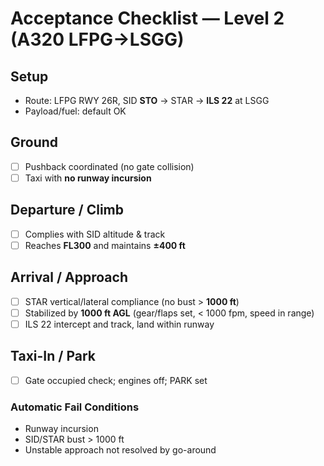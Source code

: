 # Acceptance Checklist — Level 2 (A320 LFPG→LSGG)

## Setup
- Route: LFPG RWY 26R, SID **STO** → STAR → **ILS 22** at LSGG
- Payload/fuel: default OK

## Ground
- [ ] Pushback coordinated (no gate collision)
- [ ] Taxi with **no runway incursion**

## Departure / Climb
- [ ] Complies with SID altitude & track
- [ ] Reaches **FL300** and maintains **±400 ft**

## Arrival / Approach
- [ ] STAR vertical/lateral compliance (no bust > **1000 ft**)
- [ ] Stabilized by **1000 ft AGL** (gear/flaps set, < 1000 fpm, speed in range)
- [ ] ILS 22 intercept and track, land within runway

## Taxi-In / Park
- [ ] Gate occupied check; engines off; PARK set

### Automatic Fail Conditions
- Runway incursion
- SID/STAR bust > 1000 ft
- Unstable approach not resolved by go-around
